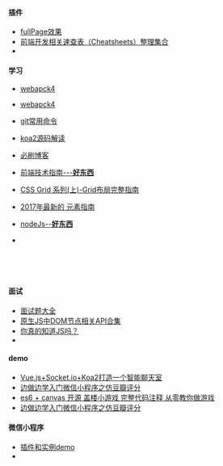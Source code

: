 #### 插件

* [fullPage效果](http://www.dowebok.com/demo/2014/97/#page1)
* [前端开发相关速查表（Cheatsheets）整理集合](http://www.css88.com/archives/8371)
* ​





#### 学习

* [webapck4](http://blog.csdn.net/u012443286/article/details/79504289)

* [webapck4](https://www.jianshu.com/p/4c8e0d869a19)

* [git常用命令](http://mengyujing.com/git%E5%91%BD%E4%BB%A4%E6%80%BB%E7%BB%93/#more)

* [koa2源码解读](https://zhuanlan.zhihu.com/p/34797505)

* [必刷博客](https://microzz.com/)

* [前端技术指南---**好东西**](http://doc.damobing.com/fe-guide/334383)

* [CSS Grid 系列(上)-Grid布局完整指南](https://segmentfault.com/a/1190000012889793)

* [2017年最新的 <head> 元素指南](http://www.css88.com/archives/8052#apple-ios)

* [nodeJs--**好东西**](https://i5ting.github.io/How-to-learn-node-correctly/#10102)

* ​

  ​

  ​

#### 面试

* [面试题大全](https://juejin.im/post/5aae076d6fb9a028cc6100a9)
* [原生JS中DOM节点相关API合集](https://microzz.com/2017/04/06/jsdom/)
* [你真的知道JS吗？](https://microzz.com/2017/04/30/knowjs/)
* ​



#### demo

* [Vue.js+Socket.io+Koa2打造一个智能聊天室](https://microzz.com/2017/05/10/vuechat/)
* [边做边学入门微信小程序之仿豆瓣评分](https://juejin.im/post/5ab45419f265da23a404bda5)
* [es6 + canvas 开源 盖楼小游戏 完整代码注释 从零教你做游戏](https://juejin.im/post/5ab1cae8f265da238059834b)
* [边做边学入门微信小程序之仿豆瓣评分](https://juejin.im/post/5ab45419f265da23a404bda5)

#### 微信小程序

* [插件和实例demo](https://segmentfault.com/a/1190000012177307)
* ​